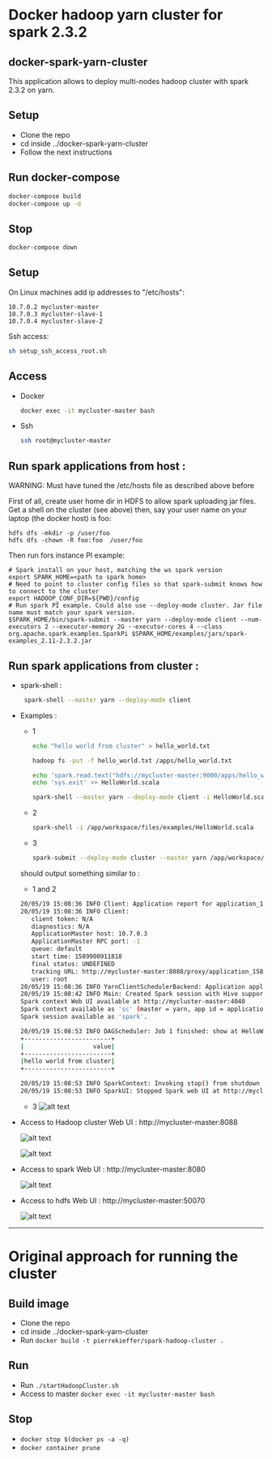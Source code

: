 # Docker hadoop yarn cluster for spark 2.3.2

## docker-spark-yarn-cluster 
This application allows to deploy multi-nodes hadoop cluster with spark 2.3.2 on yarn.

## Setup
- Clone the repo 
- cd inside ../docker-spark-yarn-cluster 
- Follow the next instructions

## Run docker-compose

``` bash
docker-compose build
docker-compose up -d
```

## Stop

``` bash
docker-compose down
```

## Setup 

On Linux machines add ip addresses to "/etc/hosts":

```
10.7.0.2 mycluster-master
10.7.0.3 mycluster-slave-1
10.7.0.4 mycluster-slave-2
```

Ssh access:

``` bash
sh setup_ssh_access_root.sh
```

## Access

- Docker
    ```bash 
    docker exec -it mycluster-master bash
    ```

- Ssh
    ```bash 
    ssh root@mycluster-master
    ```

## Run spark applications from host :

WARNING: Must have tuned the /etc/hosts file as described above before

First of all, create user home dir in HDFS to allow spark uploading jar files. Get a shell
on the cluster (see above) then, say your user name on your laptop (the docker host) is foo:

```
hdfs dfs -mkdir -p /user/foo
hdfs dfs -chown -R foo:foo  /user/foo
```

Then run fors instance PI example:

```
# Spark install on your host, matching the ws spark version
export SPARK_HOME=<path to spark home>
# Need to point to cluster config files so that spark-submit knows how to connect to the cluster
export HADOOP_CONF_DIR=${PWD}/config
# Run spark PI example. Could also use --deploy-mode cluster. Jar file name must match your spark version.
$SPARK_HOME/bin/spark-submit --master yarn --deploy-mode client --num-executors 2 --executor-memory 2G --executor-cores 4 --class org.apache.spark.examples.SparkPi $SPARK_HOME/examples/jars/spark-examples_2.11-2.3.2.jar
```

## Run spark applications from cluster :

- spark-shell : 
    ```bash
     spark-shell --master yarn --deploy-mode client
    ```

- Examples :

    - 1
        ``` bash
        echo "hello world from cluster" > hello_world.txt
        
        hadoop fs -put -f hello_world.txt /apps/hello_world.txt 
        
        echo 'spark.read.text("hdfs://mycluster-master:9000/apps/hello_world.txt").show(1000,1000)' > HelloWorld.scala
        echo 'sys.exit' >> HelloWorld.scala
      
        spark-shell --master yarn --deploy-mode client -i HelloWorld.scala  
        ```
        
    - 2
        ```bash
        spark-shell -i /app/workspace/files/examples/HelloWorld.scala 
        ```
  
    - 3
        ```bash
        spark-submit --deploy-mode cluster --master yarn /app/workspace/files/examples/hello_world.py
        ```
  
  
  should output something similar to :
  
  - 1 and 2
  ```bash
  20/05/19 15:08:36 INFO Client: Application report for application_1589900555706_0002 (state: RUNNING)
  20/05/19 15:08:36 INFO Client: 
  	 client token: N/A
  	 diagnostics: N/A
  	 ApplicationMaster host: 10.7.0.3
  	 ApplicationMaster RPC port: -1
  	 queue: default
  	 start time: 1589900911818
  	 final status: UNDEFINED
  	 tracking URL: http://mycluster-master:8088/proxy/application_1589900555706_0002/
  	 user: root
  20/05/19 15:08:36 INFO YarnClientSchedulerBackend: Application application_1589900555706_0002 has started running.
  20/05/19 15:08:42 INFO Main: Created Spark session with Hive support
  Spark context Web UI available at http://mycluster-master:4040
  Spark context available as 'sc' (master = yarn, app id = application_1589900555706_0002).
  Spark session available as 'spark'.

  20/05/19 15:08:53 INFO DAGScheduler: Job 1 finished: show at HelloWorld.scala:24, took 0.102030 s
  +------------------------+
  |                   value|
  +------------------------+
  |hello world from cluster|
  +------------------------+
  
  20/05/19 15:08:53 INFO SparkContext: Invoking stop() from shutdown hook
  20/05/19 15:08:53 INFO SparkUI: Stopped Spark web UI at http://mycluster-master:4040
  ```
  
  - 3
  ![alt text](doc/images/examples/hello_world.py.output.png "Example hello_world.py output")

- Access to Hadoop cluster Web UI : http://mycluster-master:8088
 
    ![alt text](doc/images/yarn-applications.png "Yarn applications")
    
    ![alt text](doc/images/yarn-nodes.png "Yarn nodes")
 
- Access to spark Web UI : http://mycluster-master:8080

    ![alt text](doc/images/spark-master.png "Spark master")
    
- Access to hdfs Web UI : http://mycluster-master:50070

    ![alt text](doc/images/hdfs-master.png "Hdfs master")

----------------------------------------------------------------

# Original approach for running the cluster

## Build image
- Clone the repo 
- cd inside ../docker-spark-yarn-cluster 
- Run `docker build -t pierrekieffer/spark-hadoop-cluster .`

## Run
- Run `./startHadoopCluster.sh`
- Access to master `docker exec -it mycluster-master bash`

## Stop 

- `docker stop $(docker ps -a -q)`
- `docker container prune`


